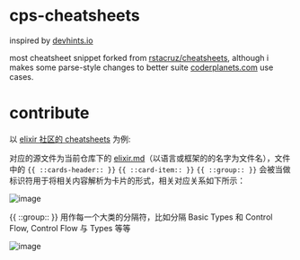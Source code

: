 # cps-cheatsheets

inspired by [devhints.io](https://devhints.io/)

most cheatsheet snippet forked from [rstacruz/cheatsheets](https://github.com/rstacruz/cheatsheets), although i makes some parse-style changes to better suite  [coderplanets.com](https://www.coderplanets.com) use cases.


# contribute

以 [elixir 社区的 cheatsheets](https://coderplanets.com/elixir/cheatsheet) 为例: 

对应的源文件为当前仓库下的 [elixir.md](https://github.com/coderplanets/cps_cheatsheets/blob/master/elixir.md)（以语言或框架的的名字为文件名），文件中的 `{{ ::cards-header:: }}` `{{ ::card-item:: }}` `{{ ::group:: }}` 会被当做标识符用于将相关内容解析为卡片的形式，相关对应关系如下所示：

![image](https://user-images.githubusercontent.com/6184465/63632238-13575d80-c665-11e9-939c-754879d3f0a2.png)

{{ ::group:: }} 用作每一个大类的分隔符，比如分隔 Basic Types 和 Control Flow, Control Flow 与 Types 等等

![image](https://user-images.githubusercontent.com/6184465/63632345-edcb5380-c666-11e9-82e6-bcac2d0d3620.png)

